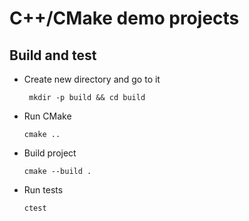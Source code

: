 # C++/CMake demo projects

## Build and test

* Create new directory and go to it
   ```
    mkdir -p build && cd build
   ```
* Run CMake
  ```
  cmake ..
  ```
* Build project
  ```
  cmake --build .
  ```
* Run tests
  ```
  ctest
  ```